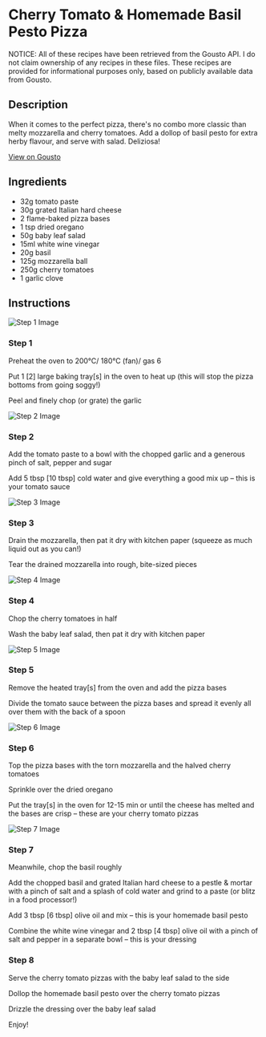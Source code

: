 # Cherry Tomato & Homemade Basil Pesto Pizza

NOTICE: All of these recipes have been retrieved from the Gousto API. I do not claim ownership of any recipes in these files. These recipes are provided for informational purposes only, based on publicly available data from Gousto.

## Description

When it comes to the perfect pizza, there's no combo more classic than melty mozzarella and cherry tomatoes. Add a dollop of basil pesto for extra herby flavour, and serve with salad. Deliziosa! 

[View on Gousto](https://www.gousto.co.uk/recipes/cookbook/cherry-tomato-homemade-basil-pesto-pizza)

## Ingredients

- 32g tomato paste 
- 30g grated Italian hard cheese
- 2 flame-baked pizza bases
- 1 tsp dried oregano
- 50g baby leaf salad
- 15ml white wine vinegar 
- 20g basil
- 125g mozzarella ball
- 250g cherry tomatoes
- 1 garlic clove

## Instructions

![Step 1 Image](https://production-media.gousto.co.uk/cms/recipe-step-image/1783.-step-1-x200.jpg)

### Step 1

Preheat the oven to 200°C/ 180°C (fan)/ gas 6

Put 1 <span class="text-danger">[2]</span> large baking tray<span class="text-danger">[s]</span> in the oven to heat up (this will stop the pizza bottoms from going soggy!)

Peel and finely chop (or grate) the garlic

![Step 2 Image](https://production-media.gousto.co.uk/cms/recipe-step-image/1783.-step-2-x200.jpg)

### Step 2

Add the tomato paste to a bowl with the chopped garlic and a generous pinch of salt, pepper and sugar

Add 5 tbsp<span class="text-danger"> [10 tbsp] </span>cold water and give everything a good mix up – this is your tomato sauce

![Step 3 Image](https://production-media.gousto.co.uk/cms/recipe-step-image/1783.-step-3-x200.jpg)

### Step 3

Drain the mozzarella, then pat it dry with kitchen paper (squeeze as much liquid out as you can!)

Tear the drained mozzarella into rough, bite-sized pieces

![Step 4 Image](https://production-media.gousto.co.uk/cms/recipe-step-image/1783.-step-4-x200.jpg)

### Step 4

Chop the cherry tomatoes in half

Wash the baby leaf salad, then pat it dry with kitchen paper

![Step 5 Image](https://production-media.gousto.co.uk/cms/recipe-step-image/1783.-step-5-x200.jpg)

### Step 5

Remove the heated tray<span class="text-danger">[s]</span> from the oven and add the pizza bases

Divide the tomato sauce between the pizza bases and spread it evenly all over them with the back of a spoon

![Step 6 Image](https://production-media.gousto.co.uk/cms/recipe-step-image/1783.-step-6-x200.jpg)

### Step 6

Top the pizza bases with the torn mozzarella and the halved cherry tomatoes

Sprinkle over the dried oregano

Put the tray<span class="text-danger">[s]</span> in the oven for 12-15 min or until the cheese has melted and the bases are crisp – these are your cherry tomato pizzas

![Step 7 Image](https://production-media.gousto.co.uk/cms/recipe-step-image/1783.-step-7-x200.jpg)

### Step 7

Meanwhile, chop the basil roughly

Add the chopped basil and grated Italian hard cheese to a pestle & mortar with a pinch of salt and a splash of cold water and grind to a paste (or blitz in a food processor!)

Add 3 tbsp [6 tbsp] olive oil and mix – this is your homemade basil pesto

Combine the white wine vinegar and 2 tbsp <span class="text-danger">[4 tbsp]</span> olive oil with a pinch of salt and pepper in a separate bowl – this is your dressing

### Step 8

Serve the cherry tomato pizzas with the baby leaf salad to the side

Dollop the homemade basil pesto over the cherry tomato pizzas

Drizzle the dressing over the baby leaf salad

Enjoy!

